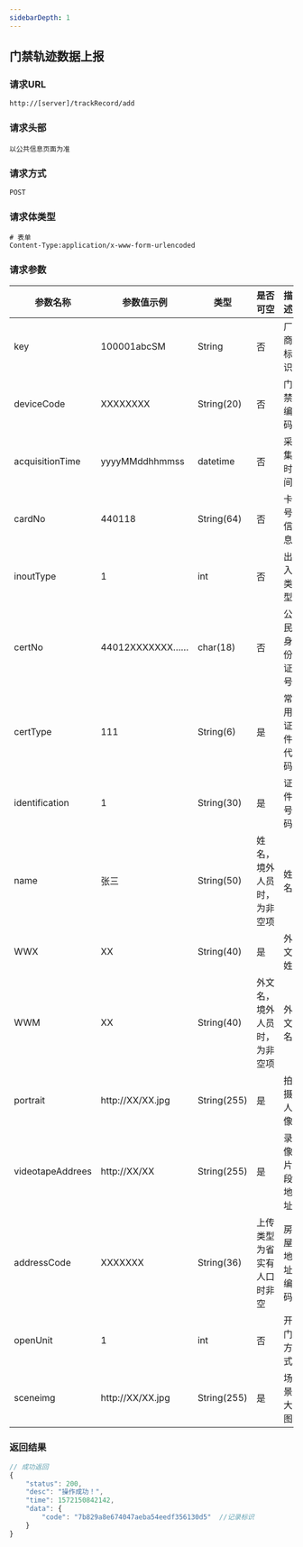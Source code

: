 ```yaml
---
sidebarDepth: 1
---
```

## 门禁轨迹数据上报
### 请求URL

```
http://[server]/trackRecord/add
```

### 请求头部

```
以公共信息页面为准
```

### 请求方式

```
POST 
```

### 请求体类型

```
# 表单
Content-Type:application/x-www-form-urlencoded
```

### 请求参数

|  参数名称   | 参数值示例 |  类型  |  是否可空   |   描述  |
| --- | --- | --- | --- | --- |
| key | 100001abcSM| String | 否 | 厂商标识
| deviceCode | XXXXXXXX | String(20) | 否 | 门禁编码
| acquisitionTime | yyyyMMddhhmmss| datetime | 否 | 采集时间
| cardNo | 440118| String(64) | 否 | 卡号信息
| inoutType | 1 | int | 否 | 出入类型
| certNo | 44012XXXXXXX…… | char(18) | 否 | 公民身份证号
| certType | 111 | String(6) | 是 | 常用证件代码
| identification | 1| String(30) | 是 | 证件号码
| name | 张三| String(50) | 姓名，境外人员时，为非空项 |  姓名 |
| WWX | XX| String(40) | 是 | 外文姓
| WWM | XX| String(40) | 外文名，境外人员时，为非空项 | 外文名
| portrait | http://XX/XX.jpg| String(255) | 是 | 拍摄人像
| videotapeAddrees | http://XX/XX|String(255)| 是 | 录像片段地址
| addressCode | XXXXXXX |String(36)| 上传类型为省实有人口时非空 | 房屋地址编码
| openUnit | 1 |int| 否 | 开门方式
| sceneimg | http://XX/XX.jpg |String(255)| 是 | 场景大图

### 返回结果

```javascript
// 成功返回
{
    "status": 200,
    "desc": "操作成功！",
    "time": 1572150842142,
    "data": {
        "code": "7b829a8e674047aeba54eedf356130d5"  //记录标识
    }
}
```
